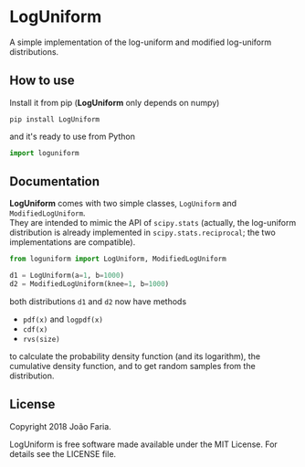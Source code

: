 # LogUniform

A simple implementation of the log-uniform and modified log-uniform distributions.

How to use
----------

Install it from pip (**LogUniform** only depends on numpy)

```
pip install LogUniform
```

and it's ready to use from Python

```python
import loguniform
```
    
Documentation
-------------

**LogUniform** comes with two simple classes, `LogUniform` and `ModifiedLogUniform`.  
They are intended to mimic the API of `scipy.stats`
(actually, the log-uniform distribution is already implemented in `scipy.stats.reciprocal`;
the two implementations are compatible).

```python
from loguniform import LogUniform, ModifiedLogUniform

d1 = LogUniform(a=1, b=1000)
d2 = ModifiedLogUniform(knee=1, b=1000)
```

both distributions `d1` and `d2` now have methods

- `pdf(x)` and `logpdf(x)`
- `cdf(x)`
- `rvs(size)`

to calculate the probability density function (and its logarithm), 
the cumulative density function, and to get random samples from the distribution.

License
-------

Copyright 2018 João Faria.

LogUniform is free software made available under the MIT License. For details see the LICENSE file.
